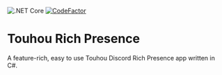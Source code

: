 ![.NET Core](https://github.com/AbdShullah/TouhouRichPresence/workflows/.NET%20Core/badge.svg)
[![CodeFactor](https://www.codefactor.io/repository/github/abdshullah/touhourichpresence/badge)](https://www.codefactor.io/repository/github/abdshullah/touhourichpresence)
# Touhou Rich Presence
A feature-rich, easy to use Touhou Discord Rich Presence app written in C#.

